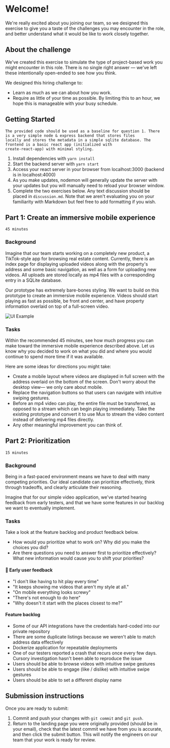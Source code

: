 # Welcome!
We're really excited about you joining our team, so we designed this exercise to give you a taste of the challenges you may encounter in the role, and better understand what it would be like to work closely together.


## About the challenge
We've created this exercise to simulate the type of project-based work you might encounter in this role. There is no single right answer — we've left these intentionally open-ended to see how you think.

We designed this hiring challenge to:

* Learn as much as we can about how you work.
* Require as little of your time as possible. By limiting this to an hour, we hope this is manageable with your busy schedule.


## Getting Started

```
The provided code should be used as a baseline for question 1. There is a very simple node & express backend that stores files
locally and stores the metadata in a simple sqlite database. The frontend is a basic react app (initialized with 
create-react-app) with minimal styling.
```

1. Install dependencies with `yarn install`
2. Start the backend server with `yarn start`
3. Access your react server in your browser from localhost:3000 (backend is in localhost:4000)
4. As you make updates, nodemon will generally update the server with your updates but you will manually need to reload your browser window.
5. Complete the two exercises below. Any text discussion should be placed in `discussion.md`. Note that we aren't evaluating you on your familiarity with Markdown but feel free to add formatting if you wish.


## Part 1: Create an immersive mobile experience
`45 minutes`

### Background
Imagine that our team starts working on a completely new product, a TikTok-style app for browsing real estate content. Currently, there is an index page for displaying uploaded videos along with the property's address and some basic navigation, as well as a form for uploading new videos. All uploads are stored locally as mp4 files with a corresponding entry in a SQLite database.

Our prototype has extremely bare-bones styling. We want to build on this prototype to create an immersive mobile experience. Videos should start playing as fast as possible, be front and center, and have property information overlaid on top of a full-screen video.

![UI Example](https://user-images.githubusercontent.com/84157523/164535838-4d681d62-501b-465e-9f68-503ae9c751a8.png)

### Tasks
Within the recommended 45 minutes, see how much progress you can make toward the immersive mobile experience described above. Let us know why you decided to work on what you did and where you would continue to spend more time if it was available.

Here are some ideas for directions you might take:

* Create a mobile layout where videos are displayed in full screen with the address overlaid on the bottom of the screen.  Don't worry about the desktop view— we only care about mobile.
* Replace the navigation buttons so that users can navigate with intuitive swiping gestures. 
* Before an mp4 video can play, the entire file must be transferred, as opposed to a stream which can begin playing immediately. Take the existing prototype and convert it to use Mux to stream the video content instead of delivering mp4 files directly. 
* Any other meaningful improvement you can think of.


## Part 2: Prioritization
`15 minutes`

### Background
Being in a fast-paced environment means we have to deal with many competing priorities. Our ideal candidate can prioritize effectively, think through tradeoffs, and clearly articulate their reasoning.

Imagine that for our simple video application, we've started hearing feedback from early testers, and that we have some features in our backlog we want to eventually implement.

### Tasks
Take a look at the feature backlog and product feedback below.

* How would you prioritize what to work on? Why did you make the choices you did?
* Are there questions you need to answer first to prioritize effectively? What new information would cause you to shift your priorities?

#### 💬 Early user feedback
* "I don't like having to hit play every time"
* "It keeps showing me videos that aren't my style at all."
* "On mobile everything looks screwy"
* "There's not enough to do here"
* "Why doesn't it start with the places closest to me?"

#### Feature backlog
* Some of our API integrations have the credentials hard-coded into our private repository
* There are some duplicate listings because we weren't able to match address data effectively
* Dockerize application for repeatable deployments
* One of our testers reported a crash that recurs once every few days. Cursory investigation hasn't been able to reproduce the issue
* Users should be able to browse videos with intuitive swipe gestures
* Users should be able to engage (like / dislike) with intuitive swipe gestures
* Users should be able to set a different display name


## Submission instructions
Once you are ready to submit:

1. Commit and push your changes with `git commit` and `git push`.
2. Return to the landing page you were originally provided (should be in your email), check that the latest commit we have from you is accurate, and then click the submit button. This will notify the engineers on our team that your work is ready for review.
